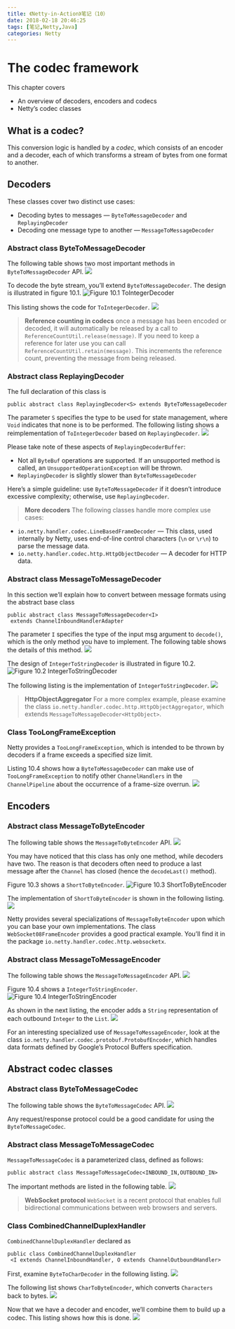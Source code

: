 ```yaml
---
title: 《Netty-in-Action》笔记（10）
date: 2018-02-18 20:46:25
tags: [笔记,Netty,Java] 
categories: Netty
---
```


# The codec framework
This chapter covers
* An overview of decoders, encoders and codecs
* Netty’s codec classes

<!-- more -->

## What is a codec?
This conversion logic is handled by a _codec_, which consists of an encoder and a decoder, each of which transforms a stream of bytes from one format to another.

## Decoders
These classes cover two distinct use cases:
* Decoding bytes to messages — `ByteToMessageDecoder` and `ReplayingDecoder`
* Decoding one message type to another — `MessageToMessageDecoder`

### Abstract class ByteToMessageDecoder
The following table shows two most important methods in `ByteToMessageDecoder` API.
![](/images/00018/01.png)

To decode the byte stream, you’ll extend `ByteToMessageDecoder`. The design is illustrated in figure 10.1.
![Figure 10.1 ToIntegerDecoder](/images/00018/02.png "Figure 10.1 ToIntegerDecoder")

This listing shows the code for `ToIntegerDecoder`.
![](/images/00018/03.png)

>__Reference counting in codecs__
once a message has been encoded or decoded, it will automatically be released by a call to `ReferenceCountUtil.release(message)`. If you need to keep a reference for later use you can call `ReferenceCountUtil.retain(message)`. This increments the reference count, preventing the message from being released.

### Abstract class ReplayingDecoder
The full declaration of this class is
```
public abstract class ReplayingDecoder<S> extends ByteToMessageDecoder
```

The parameter `S` specifies the type to be used for state management, where `Void` indicates that none is to be performed. The following listing shows a reimplementation of `ToIntegerDecoder` based on `ReplayingDecoder`.
![](/images/00018/04.png)

Please take note of these aspects of `ReplayingDecoderBuffer`:
* Not all `ByteBuf` operations are supported. If an unsupported method is called, an `UnsupportedOperationException` will be thrown.
* `ReplayingDecoder` is slightly slower than `ByteToMessageDecoder`

Here’s a simple guideline: use `ByteToMessageDecoder` if it doesn’t introduce excessive complexity; otherwise, use `ReplayingDecoder`.

>__More decoders__
The following classes handle more complex use cases:
* `io.netty.handler.codec.LineBasedFrameDecoder` — This class, used internally by Netty, uses end-of-line control characters (`\n` or `\r\n`) to parse the message data.
* `io.netty.handler.codec.http.HttpObjectDecoder` — A decoder for HTTP data.

### Abstract class MessageToMessageDecoder
In this section we’ll explain how to convert between message formats using the abstract base class
```
public abstract class MessageToMessageDecoder<I> 
 extends ChannelInboundHandlerAdapter
```

The parameter `I` specifies the type of the input msg argument to `decode()`, which is the only method you have to implement. The following table shows the details of this method.
![](/images/00018/05.png)

The design of `IntegerToStringDecoder` is illustrated in figure 10.2.
![Figure 10.2 IntegerToStringDecoder](/images/00018/06.png "Figure 10.2 IntegerToStringDecoder")

The following listing is the implementation of `IntegerToStringDecoder`.
![](/images/00018/07.png)

>__HttpObjectAggregator__
For a more complex example, please examine the class `io.netty.handler.codec.http.HttpObjectAggregator`, which extends `MessageToMessageDecoder<HttpObject>`.

### Class TooLongFrameException
Netty provides a `TooLongFrameException`, which is intended to be thrown by decoders if a frame exceeds a specified size limit.
 
Listing 10.4 shows how a `ByteToMessageDecoder` can make use of `TooLongFrameException` to notify other `ChannelHandlers` in the `ChannelPipeline` about the occurrence of a frame-size overrun. 
![](/images/00018/08.png)


## Encoders
### Abstract class MessageToByteEncoder
The following table shows the `MessageToByteEncoder` API.
![](/images/00018/09.png)

You may have noticed that this class has only one method, while decoders have two. The reason is that decoders often need to produce a last message after the `Channel` has closed (hence the `decodeLast()` method).

Figure 10.3 shows a `ShortToByteEncoder`.
![Figure 10.3 ShortToByteEncoder](/images/00018/10.png "Figure 10.3 ShortToByteEncoder")

The implementation of `ShortToByteEncoder` is shown in the following listing.
![](/images/00018/11.png)

Netty provides several specializations of `MessageToByteEncoder` upon which you can base your own implementations. The class `WebSocket08FrameEncoder` provides a good practical example. You’ll find it in the package `io.netty.handler.codec.http.websocketx`.

### Abstract class MessageToMessageEncoder
The following table shows the `MessageToMessageEncoder` API.
![](/images/00018/12.png)

Figure 10.4 shows a `IntegerToStringEncoder`.
![Figure 10.4 IntegerToStringEncoder](/images/00018/13.png "Figure 10.4 IntegerToStringEncoder")

As shown in the next listing, the encoder adds a `String` representation of each outbound `Integer` to the `List`.
![](/images/00018/14.png)

For an interesting specialized use of `MessageToMessageEncoder`, look at the class `io.netty.handler.codec.protobuf.ProtobufEncoder`, which handles data formats defined by Google’s Protocol Buffers specification.

## Abstract codec classes
### Abstract class ByteToMessageCodec
The following table shows the `ByteToMessageCodec` API.
![](/images/00018/15.png)

Any request/response protocol could be a good candidate for using the `ByteToMessageCodec`. 

### Abstract class MessageToMessageCodec
`MessageToMessageCodec` is a parameterized class, defined as follows:
```
public abstract class MessageToMessageCodec<INBOUND_IN,OUTBOUND_IN>
```

The important methods are listed in the following table.
![](/images/00018/16.png)

>__WebSocket protocol__
`WebSocket` is a recent protocol that enables full bidirectional communications between web browsers and servers. 

### Class CombinedChannelDuplexHandler
`CombinedChannelDuplexHandler` declared as
```
public class CombinedChannelDuplexHandler
 <I extends ChannelInboundHandler, O extends ChannelOutboundHandler>
```

First, examine `ByteToCharDecoder` in the following listing.
![](/images/00018/17.png)
  
The following list shows `CharToByteEncoder`, which converts `Characters` back to bytes. 
![](/images/00018/18.png)

Now that we have a decoder and encoder, we’ll combine them to build up a codec. This listing shows how this is done.
![](/images/00018/19.png)

